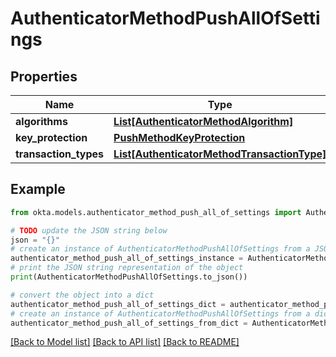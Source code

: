 # AuthenticatorMethodPushAllOfSettings


## Properties

Name | Type | Description | Notes
------------ | ------------- | ------------- | -------------
**algorithms** | [**List[AuthenticatorMethodAlgorithm]**](AuthenticatorMethodAlgorithm.md) |  | [optional] 
**key_protection** | [**PushMethodKeyProtection**](PushMethodKeyProtection.md) |  | [optional] 
**transaction_types** | [**List[AuthenticatorMethodTransactionType]**](AuthenticatorMethodTransactionType.md) |  | [optional] 

## Example

```python
from okta.models.authenticator_method_push_all_of_settings import AuthenticatorMethodPushAllOfSettings

# TODO update the JSON string below
json = "{}"
# create an instance of AuthenticatorMethodPushAllOfSettings from a JSON string
authenticator_method_push_all_of_settings_instance = AuthenticatorMethodPushAllOfSettings.from_json(json)
# print the JSON string representation of the object
print(AuthenticatorMethodPushAllOfSettings.to_json())

# convert the object into a dict
authenticator_method_push_all_of_settings_dict = authenticator_method_push_all_of_settings_instance.to_dict()
# create an instance of AuthenticatorMethodPushAllOfSettings from a dict
authenticator_method_push_all_of_settings_from_dict = AuthenticatorMethodPushAllOfSettings.from_dict(authenticator_method_push_all_of_settings_dict)
```
[[Back to Model list]](../README.md#documentation-for-models) [[Back to API list]](../README.md#documentation-for-api-endpoints) [[Back to README]](../README.md)


